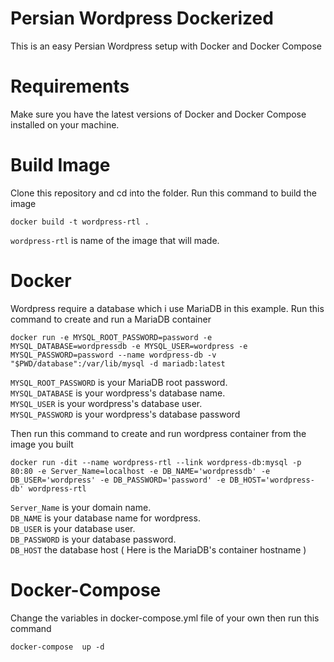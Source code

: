 # Persian Wordpress Dockerized
This is an easy Persian Wordpress setup with Docker and Docker Compose
# Requirements
Make sure you have the latest versions of Docker and Docker Compose installed on your machine.
# Build Image 
Clone this repository and cd into the folder.
Run this command to build the image
```
docker build -t wordpress-rtl .
```
`wordpress-rtl` is name of the image that will made.
# Docker
Wordpress require a database which i use MariaDB in this example.
Run this command to create and run a MariaDB container 
```
docker run -e MYSQL_ROOT_PASSWORD=password -e MYSQL_DATABASE=wordpressdb -e MYSQL_USER=wordpress -e MYSQL_PASSWORD=password --name wordpress-db -v "$PWD/database":/var/lib/mysql -d mariadb:latest
```
`MYSQL_ROOT_PASSWORD` is your MariaDB root password. \
`MYSQL_DATABASE` is your wordpress's database name. \
`MYSQL_USER` is your wordpress's database user. \
`MYSQL_PASSWORD` is your wordpress's database password

Then run this command to create and run wordpress container from the image you built
```
docker run -dit --name wordpress-rtl --link wordpress-db:mysql -p 80:80 -e Server_Name=localhost -e DB_NAME='wordpressdb' -e DB_USER='wordpress' -e DB_PASSWORD='password' -e DB_HOST='wordpress-db' wordpress-rtl
```
`Server_Name` is your domain name. \
`DB_NAME` is your database name for wordpress. \
`DB_USER` is your database user. \
`DB_PASSWORD` is your database password. \
`DB_HOST` the database host ( Here is the MariaDB's container hostname )
# Docker-Compose
Change the variables in docker-compose.yml file of your own then run this command
```
docker-compose  up -d
```








